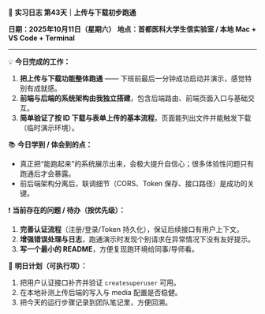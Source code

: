 🧬 **实习日志 第43天｜上传与下载初步跑通**

**日期：2025年10月11日（星期六）**
**地点：首都医科大学生信实验室 / 本地 Mac + VS Code + Terminal**

---

💡 **今日完成的工作：**

1. **把上传与下载功能整体跑通** —— 下班前最后一分钟成功启动并演示，感觉特别有成就感。
2. **前端与后端的系统架构由我独立搭建**，包含后端路由、前端页面入口与基础交互。
3. **简单验证了按 ID 下载与表单上传的基本流程**，页面能列出文件并能触发下载（临时演示环境）。

📚 **今日学到 / 体会到的点：**

* 真正把“能跑起来”的系统展示出来，会极大提升自信心；很多体验性问题只有跑通后才会暴露。
* 前后端架构分离后，联调细节（CORS、Token 保存、接口路径）是成功的关键。

❗ **当前存在的问题 / 待办（按优先级）：**

1. **完善认证流程**（注册/登录/Token 持久化），保证后续接口有用户上下文。
2. **增强错误处理与日志**，跑通演示时发现个别请求在异常情况下没有友好提示。
3. **写一个最小的 README**，方便复现跑环境给同事/导师看。

🎯 **明日计划（可执行项）：**

1. 把用户认证接口补齐并验证 `createsuperuser` 可用。
2. 在本地补测上传后端的写入与 media 配置是否稳健。
3. 把今天的运行步骤记录到团队笔记里，方便回溯。
